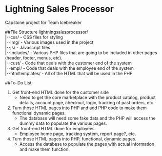 # Lightning Sales Processor
Capstone project for Team Icebreaker

##File Structure
lightningsalesprocessor/  
|--css/ - CSS files for styling  
|--img/ - Various images used in the project  
|--js/ - Javascript files  
|--includes/ - Various PHP files that are going to be included in other pages (header, footer, menus, etc).  
|--cust/ - Code that deals with the customer end of the system  
|--empl/ - Code that deals with the employee end of the system  
|--htmltemplates/ - All of the HTML that will be used in the PHP

##To-Do List:
1. Get front-end HTML done for the customer side
	- Need to get the core marketplace with the product catalog, product details, account page, checkout, login, tracking of past orders, etc.
2. Turn those HTML pages into PHP and add PHP code to make them functional dynamic pages.
	- The database will need some fake data and the PHP will access the dummy data to populate the various pages.
3. Get front-end HTML done for employees
	- Employee home page, tracking system, report page?, etc.
4. Turn those HTML pages into PHP, functional, dynamic pages.
	- Access the database to populate the pages with actual information and make them function.